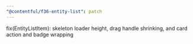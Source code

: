 ```yaml
---
"@contentful/f36-entity-list": patch
---
```


fix(EntityListItem): skeleton loader height, drag handle shrinking, and card action and badge wrapping
